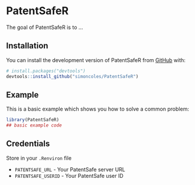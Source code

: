 
# PatentSafeR

<!-- badges: start -->
<!-- badges: end -->

The goal of PatentSafeR is to ...

## Installation

You can install the development version of PatentSafeR from [GitHub](https://github.com/) with:

``` r
# install.packages("devtools")
devtools::install_github("simoncoles/PatentSafeR")
```

## Example

This is a basic example which shows you how to solve a common problem:

``` r
library(PatentSafeR)
## basic example code
```

## Credentials 

Store in your `.Renviron` file 
- `PATENTSAFE_URL` - Your PatentSafe server URL
- `PATENTSAFE_USERID` - Your PatentSafe user ID
